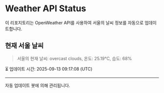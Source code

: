 
# Weather API Status

이 리포지토리는 OpenWeather API를 사용하여 서울의 날씨 정보를 자동으로 업데이트합니다.

## 현재 서울 날씨
> 서울의 현재 날씨: overcast clouds, 온도: 25.19°C, 습도: 68%

⏳ 업데이트 시간: 2025-09-13 09:17:08 (UTC)

---
자동 업데이트 봇에 의해 관리됩니다.
